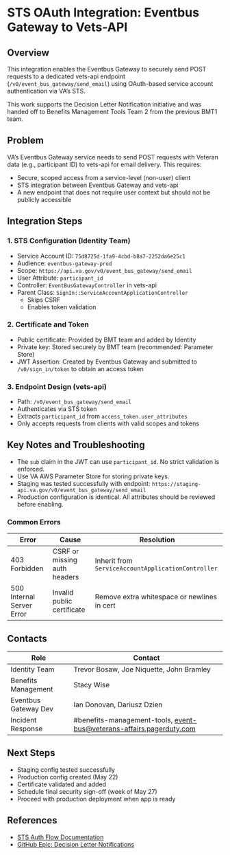 # STS OAuth Integration: Eventbus Gateway to Vets-API

## Overview

This integration enables the Eventbus Gateway to securely send POST requests to a dedicated vets-api endpoint (`/v0/event_bus_gateway/send_email`) using OAuth-based service account authentication via VA’s STS.

This work supports the Decision Letter Notification initiative and was handed off to Benefits Management Tools Team 2 from the previous BMT1 team.

## Problem

VA’s Eventbus Gateway service needs to send POST requests with Veteran data (e.g., participant ID) to vets-api for email delivery. This requires:

- Secure, scoped access from a service-level (non-user) client
- STS integration between Eventbus Gateway and vets-api
- A new endpoint that does not require user context but should not be publicly accessible

## Integration Steps

### 1. STS Configuration (Identity Team)

- Service Account ID: `75d8725d-1fa9-4cbd-b8a7-2252da6e25c1`
- Audience: `eventbus-gateway-prod`
- Scope: `https://api.va.gov/v0/event_bus_gateway/send_email`
- User Attribute: `participant_id`
- Controller: `EventBusGatewayController` in vets-api
- Parent Class: `SignIn::ServiceAccountApplicationController`
  - Skips CSRF
  - Enables token validation

### 2. Certificate and Token

- Public certificate: Provided by BMT team and added by Identity
- Private key: Stored securely by BMT team (recommended: Parameter Store)
- JWT Assertion: Created by Eventbus Gateway and submitted to `/v0/sign_in/token` to obtain an access token

### 3. Endpoint Design (vets-api)

- Path: `/v0/event_bus_gateway/send_email`
- Authenticates via STS token
- Extracts `participant_id` from `access_token.user_attributes`
- Only accepts requests from clients with valid scopes and tokens

## Key Notes and Troubleshooting

- The `sub` claim in the JWT can use `participant_id`. No strict validation is enforced.
- Use VA AWS Parameter Store for storing private keys.
- Staging was tested successfully with endpoint: `https://staging-api.va.gov/v0/event_bus_gateway/send_email`
- Production configuration is identical. All attributes should be reviewed before enabling.

### Common Errors

| Error                     | Cause                          | Resolution                                      |
|--------------------------|---------------------------------|------------------------------------------------|
| 403 Forbidden             | CSRF or missing auth headers   | Inherit from `ServiceAccountApplicationController` |
| 500 Internal Server Error| Invalid public certificate     | Remove extra whitespace or newlines in cert    |

## Contacts

| Role                    | Contact                              |
|-------------------------|--------------------------------------|
| Identity Team           | Trevor Bosaw, Joe Niquette, John Bramley |
| Benefits Management     | Stacy Wise                          |
| Eventbus Gateway Dev    | Ian Donovan, Dariusz Dzien         |
| Incident Response       | #benefits-management-tools, event-bus@veterans-affairs.pagerduty.com |

## Next Steps

- Staging config tested successfully
- Production config created (May 22)
- Certificate validated and added
- Schedule final security sign-off (week of May 27)
- Proceed with production deployment when app is ready

## References

- [STS Auth Flow Documentation](https://github.com/department-of-veterans-affairs/va.gov-team/blob/master/products/identity/service_account_auth_flows.md)
- [GitHub Epic: Decision Letter Notifications](https://github.com/department-of-veterans-affairs/va.gov-team/issues/77622)
